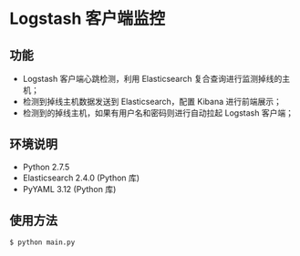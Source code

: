 # Logstash 客户端监控

## 功能

* Logstash 客户端心跳检测，利用 Elasticsearch 复合查询进行监测掉线的主机；
* 检测到掉线主机数据发送到 Elasticsearch，配置 Kibana 进行前端展示；
* 检测到的掉线主机，如果有用户名和密码则进行自动拉起 Logstash 客户端；

## 环境说明

* Python 2.7.5
* Elasticsearch 2.4.0 (Python 库)
* PyYAML 3.12 (Python 库)

## 使用方法

```
$ python main.py
```